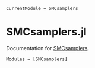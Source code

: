 ```@meta
CurrentModule = SMCsamplers
```

# SMCsamplers.jl

Documentation for [SMCsamplers](https://github.com/mattiasvillani/SMCsamplers.jl).

```@autodocs
Modules = [SMCsamplers]
```

